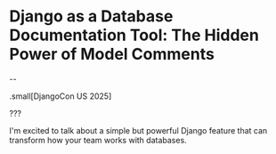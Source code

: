 # Django as a Database Documentation Tool: The Hidden Power of Model Comments

--

.small[DjangoCon US 2025]

???

I'm excited to talk about a simple but powerful Django feature that can transform how your team works with databases.
